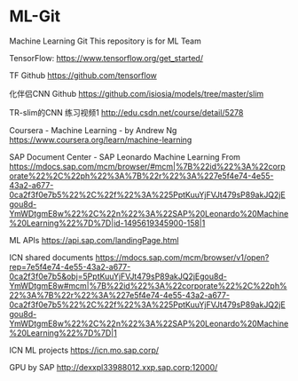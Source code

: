 # ML-Git
Machine Learning Git
This repository is for ML Team

TensorFlow:
https://www.tensorflow.org/get_started/

TF Github
https://github.com/tensorflow

化伴侣CNN Github
https://github.com/isiosia/models/tree/master/slim

TR-slim的CNN 练习视频1
http://edu.csdn.net/course/detail/5278

Coursera - Machine Learning  - by Andrew Ng
https://www.coursera.org/learn/machine-learning

SAP Document Center - SAP Leonardo Machine Learning
From <https://mdocs.sap.com/mcm/browser/#mcm|%7B%22id%22%3A%22corporate%22%2C%22ph%22%3A%7B%22r%22%3A%227e5f4e74-4e55-43a2-a677-0ca2f3f0e7b5%22%2C%22f%22%3A%225PptKuuYjFVJt479sP89akJQ2jEgou8d-YmWDtgmE8w%22%2C%22n%22%3A%22SAP%20Leonardo%20Machine%20Learning%22%7D%7D|id-1495619345900-158|1> 

ML APIs
https://api.sap.com/landingPage.html

ICN shared documents
https://mdocs.sap.com/mcm/browser/v1/open?rep=7e5f4e74-4e55-43a2-a677-0ca2f3f0e7b5&obj=5PptKuuYjFVJt479sP89akJQ2jEgou8d-YmWDtgmE8w#mcm|%7B%22id%22%3A%22corporate%22%2C%22ph%22%3A%7B%22r%22%3A%227e5f4e74-4e55-43a2-a677-0ca2f3f0e7b5%22%2C%22f%22%3A%225PptKuuYjFVJt479sP89akJQ2jEgou8d-YmWDtgmE8w%22%2C%22n%22%3A%22SAP%20Leonardo%20Machine%20Learning%22%7D%7D|1

ICN ML projects
https://icn.mo.sap.corp/

GPU by SAP
http://dexxpl33988012.xxp.sap.corp:12000/ 
